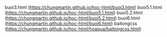 
buoi3.html (https://chungmartin.github.io/hoc-html/buoi3.html)
buoi5.1.html (https://chungmartin.github.io/hoc-html/buoi5.1.html)
buoi5.2.html (https://chungmartin.github.io/hoc-html/buoi5.2.html)
buoi6.html (https://chungmartin.github.io/hoc-html/buoi6.html)
baitongcss (https://chungmartin.github.io/hoc-html/hoaqua/baitongcss.html)
